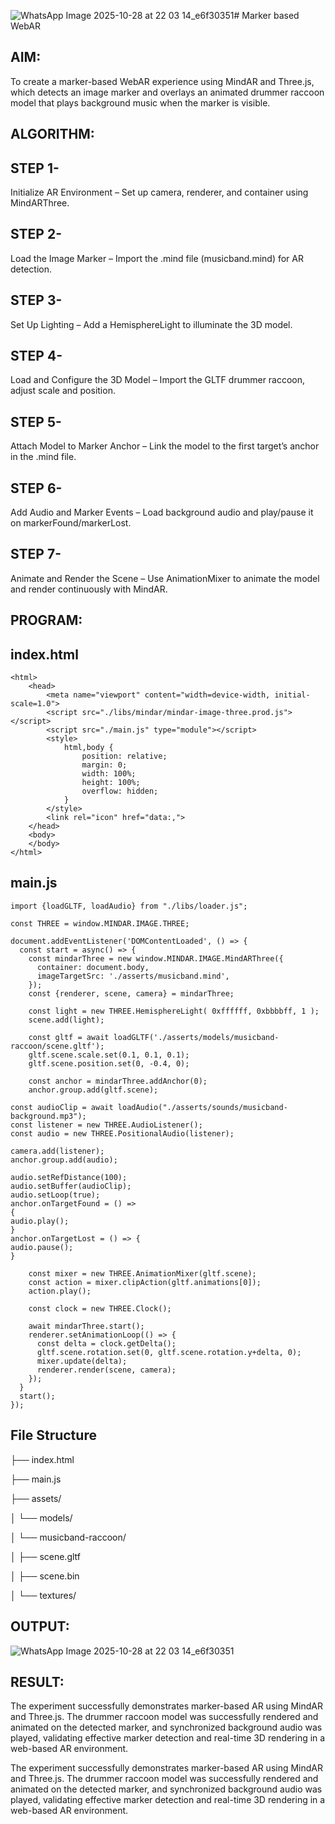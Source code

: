 ![WhatsApp Image 2025-10-28 at 22 03 14_e6f30351](https://github.com/user-attachments/assets/eea9e3a8-cc88-489b-a7ba-d5f19cd7564b)# Marker based WebAR

## AIM:
To create a marker-based WebAR experience using MindAR and Three.js, which detects an image marker and overlays an animated drummer raccoon model that plays background music when the marker is visible.


## ALGORITHM:
## STEP 1-
Initialize AR Environment – Set up camera, renderer, and container using MindARThree.
## STEP 2-
Load the Image Marker – Import the .mind file (musicband.mind) for AR detection.
## STEP 3-
Set Up Lighting – Add a HemisphereLight to illuminate the 3D model.
## STEP 4-
Load and Configure the 3D Model – Import the GLTF drummer raccoon, adjust scale and position.
## STEP 5-
Attach Model to Marker Anchor – Link the model to the first target’s anchor in the .mind file.
## STEP 6-
Add Audio and Marker Events – Load background audio and play/pause it on markerFound/markerLost.
## STEP 7-
Animate and Render the Scene – Use AnimationMixer to animate the model and render continuously with MindAR.
## PROGRAM:
## index.html
```
<html>
    <head>
        <meta name="viewport" content="width=device-width, initial-scale=1.0">
        <script src="./libs/mindar/mindar-image-three.prod.js"></script>
        <script src="./main.js" type="module"></script>
        <style>
            html,body {
                position: relative;
                margin: 0;
                width: 100%;
                height: 100%;
                overflow: hidden;
            }
        </style>
        <link rel="icon" href="data:,">
    </head>
    <body>
    </body>
</html>
```
## main.js
```
import {loadGLTF, loadAudio} from "./libs/loader.js";

const THREE = window.MINDAR.IMAGE.THREE;

document.addEventListener('DOMContentLoaded', () => {
  const start = async() => {
    const mindarThree = new window.MINDAR.IMAGE.MindARThree({
      container: document.body,
      imageTargetSrc: './asserts/musicband.mind',
    });
    const {renderer, scene, camera} = mindarThree;

    const light = new THREE.HemisphereLight( 0xffffff, 0xbbbbff, 1 );
    scene.add(light);

    const gltf = await loadGLTF('./asserts/models/musicband-raccoon/scene.gltf');
    gltf.scene.scale.set(0.1, 0.1, 0.1);
    gltf.scene.position.set(0, -0.4, 0);

    const anchor = mindarThree.addAnchor(0);
    anchor.group.add(gltf.scene);

const audioClip = await loadAudio("./asserts/sounds/musicband-background.mp3");
const listener = new THREE.AudioListener();
const audio = new THREE.PositionalAudio(listener);

camera.add(listener);
anchor.group.add(audio);

audio.setRefDistance(100);
audio.setBuffer(audioClip);
audio.setLoop(true);
anchor.onTargetFound = () =>
{
audio.play();
}
anchor.onTargetLost = () => {
audio.pause();
}

    const mixer = new THREE.AnimationMixer(gltf.scene);
    const action = mixer.clipAction(gltf.animations[0]);
    action.play();

    const clock = new THREE.Clock();

    await mindarThree.start();
    renderer.setAnimationLoop(() => {
      const delta = clock.getDelta();
      gltf.scene.rotation.set(0, gltf.scene.rotation.y+delta, 0);
      mixer.update(delta);
      renderer.render(scene, camera);
    });
  }
  start();
});
```
## File Structure


├── index.html

├── main.js

├── assets/

│   └── models/

│       └── musicband-raccoon/

│           ├── scene.gltf

│           ├── scene.bin

│           └── textures/

## OUTPUT:



![WhatsApp Image 2025-10-28 at 22 03 14_e6f30351](https://github.com/user-attachments/assets/5f2027a9-f952-4f2a-b0d6-e941d1189d93)

## RESULT:
The experiment successfully demonstrates marker-based AR using MindAR and Three.js. The drummer raccoon model was successfully rendered and animated on the detected marker, and synchronized background audio was played, validating effective marker detection and real-time 3D rendering in a web-based AR environment.

The experiment successfully demonstrates marker-based AR using MindAR and Three.js. The drummer raccoon model was successfully rendered and animated on the detected marker, and synchronized background audio was played, validating effective marker detection and real-time 3D rendering in a web-based AR environment.
